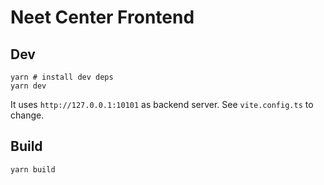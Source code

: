# Neet Center Frontend

## Dev

```shell
yarn # install dev deps
yarn dev
```

It uses `http://127.0.0.1:10101` as backend server. See `vite.config.ts` to change.

## Build

```
yarn build
```
